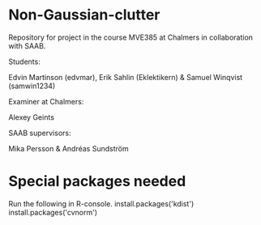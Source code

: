 # Non-Gaussian-clutter
Repository for project in the course MVE385 at Chalmers in collaboration with SAAB.

Students:

Edvin Martinson (edvmar), Erik Sahlin (Eklektikern) & Samuel Winqvist (samwin1234) 

Examiner at Chalmers: 

Alexey Geints

SAAB supervisors: 

Mika Persson & Andréas Sundström


# Special packages needed
Run the following in R-console. 
install.packages('kdist')
install.packages('cvnorm')